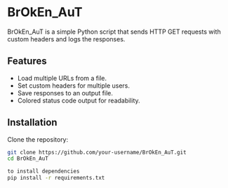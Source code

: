 # BrOkEn_AuT

BrOkEn_AuT is a simple Python script that sends HTTP GET requests with custom headers and logs the responses.

## Features
- Load multiple URLs from a file.
- Set custom headers for multiple users.
- Save responses to an output file.
- Colored status code output for readability.

## Installation
Clone the repository:

```bash
git clone https://github.com/your-username/BrOkEn_AuT.git
cd BrOkEn_AuT

to install dependencies
pip install -r requirements.txt
